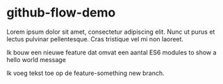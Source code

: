 # github-flow-demo

Lorem ipsum dolor sit amet, consectetur adipiscing elit. Nunc ut purus et lectus pulvinar pellentesque. Cras tristique vel mi non laoreet. 

Ik bouw een nieuwe feature dat omvat een aantal ES6 modules to show a hello world message

Ik voeg tekst toe op de feature-something new branch.